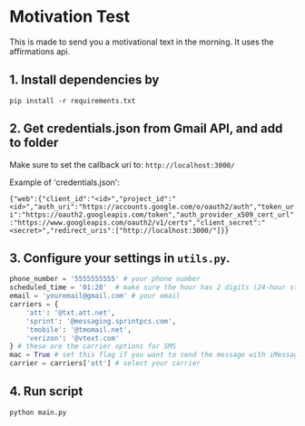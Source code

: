 # Motivation Test

This is made to send you a motivational text in the morning. It uses the affirmations api.

## 1. Install dependencies by

`pip install -r requirements.txt`

## 2. Get credentials.json from Gmail API, and add to folder

Make sure to set the callback uri to: `http://localhost:3000/`

Example of 'credentials.json':
 
 `{"web":{"client_id":"<id>","project_id":"<id>","auth_uri":"https://accounts.google.com/o/oauth2/auth","token_uri":"https://oauth2.googleapis.com/token","auth_provider_x509_cert_url":"https://www.googleapis.com/oauth2/v1/certs","client_secret":"<secret>","redirect_uris":["http://localhost:3000/"]}}`

## 3. Configure your settings in `utils.py`.
```py
phone_number = '5555555555' # your phone number
scheduled_time = '01:20'  # make sure the hour has 2 digits (24-hour standard).
email = 'youremail@gmail.com' # your email
carriers = {
    'att': '@txt.att.net',
    'sprint': '@messaging.sprintpcs.com',
    'tmobile': '@tmomail.net',
    'verizon': '@vtext.com'
} # these are the carrier options for SMS
mac = True # set this flag if you want to send the message with iMessage or not. True for iMessage False for SMS
carrier = carriers['att'] # select your carrier
```

## 4. Run script

`python main.py`
